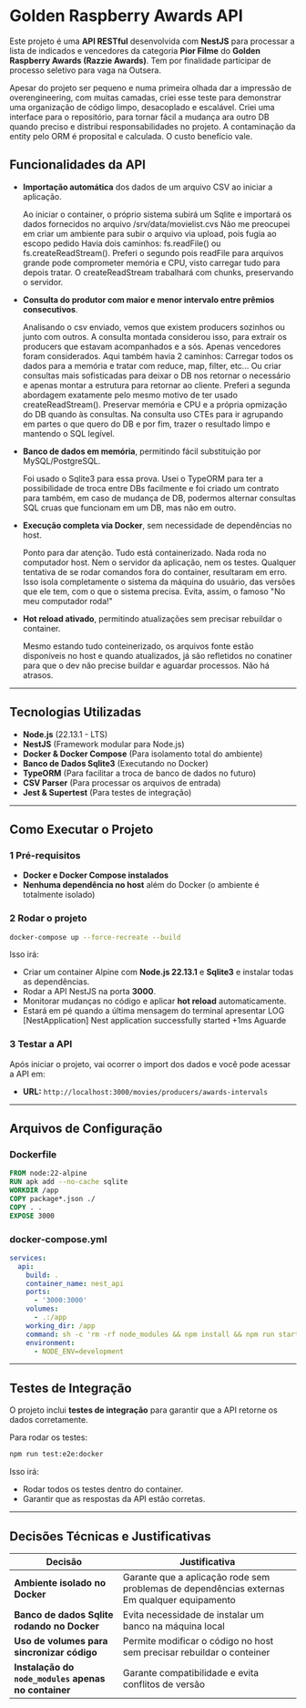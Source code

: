 # Golden Raspberry Awards API

Este projeto é uma **API RESTful** desenvolvida com **NestJS** para processar a lista de indicados e vencedores da
categoria **Pior Filme** do **Golden Raspberry Awards (Razzie Awards)**.
Tem por finalidade participar de processo seletivo para vaga na Outsera.

Apesar do projeto ser pequeno e numa primeira olhada dar a impressão de overengineering, com muitas camadas, criei esse
teste para demonstrar uma organização de código limpo, desacoplado e escalável.
Criei uma interface para o repositório, para tornar fácil a mudança ara outro DB quando preciso e distribui
responsabilidades no projeto. A contaminação da entity pelo ORM é proposital e calculada. O custo benefício vale.

## Funcionalidades da API

- **Importação automática** dos dados de um arquivo CSV ao iniciar a aplicação.

  Ao iniciar o container, o próprio sistema subirá um Sqlite e importará os dados fornecidos no arquivo /srv/data/movielist.cvs
  Não me preocupei em criar um ambiente para subir o arquivo via upload, pois fugia ao escopo pedido
  Havia dois caminhos: fs.readFile() ou fs.createReadStream(). Preferi o segundo pois readFile para arquivos grande
  pode comprometer memória e CPU, visto carregar tudo para depois tratar. O createReadStream trabalhará com chunks,
  preservando o servidor.

- **Consulta do produtor com maior e menor intervalo entre prêmios consecutivos**.

  Analisando o csv enviado, vemos que existem producers sozinhos ou junto com outros. A consulta montada
  considerou isso, para extrair os producers que estavam acompanhados e a sós. Apenas vencedores foram considerados.
  Aqui também havia 2 caminhos: Carregar todos os dados para a memória e tratar com reduce, map, filter, etc...
  Ou criar consultas mais sofisticadas para deixar o DB nos retornar o necessário e apenas montar a estrutura para
  retornar ao cliente. Preferi a segunda abordagem exatamente pelo mesmo motivo de ter usado createReadStream().
  Preservar memória e CPU e a própria opmização do DB quando às consultas. Na consulta uso CTEs para ir agrupando
  em partes o que quero do DB e por fim, trazer o resultado limpo e mantendo o SQL legível.

- **Banco de dados em memória**, permitindo fácil substituição por MySQL/PostgreSQL.

  Foi usado o Sqlite3 para essa prova. Usei o TypeORM para ter a possibilidade de troca entre DBs facilmente e
  foi criado um contrato para também, em caso de mudança de DB, podermos alternar consultas SQL cruas que funcionam
  em um DB, mas não em outro.

- **Execução completa via Docker**, sem necessidade de dependências no host.

  Ponto para dar atenção. Tudo está containerizado. Nada roda no computador host. Nem o servidor da aplicação, nem
  os testes. Qualquer tentativa de se rodar comandos fora do container, resultaram em erro. Isso isola completamente
  o sistema da máquina do usuário, das versões que ele tem, com o que o sistema precisa. Evita, assim, o famoso
  "No meu computador roda!"

- **Hot reload ativado**, permitindo atualizações sem precisar rebuildar o container.

  Mesmo estando tudo conteinerizado, os arquivos fonte estão disponíveis no host e quando atualizados,
  já são refletidos no conatiner para que o dev não precise buildar e aguardar processos. Não há atrasos.

---

## Tecnologias Utilizadas

- **Node.js** (22.13.1 - LTS)
- **NestJS** (Framework modular para Node.js)
- **Docker & Docker Compose** (Para isolamento total do ambiente)
- **Banco de Dados Sqlite3** (Executando no Docker)
- **TypeORM** (Para facilitar a troca de banco de dados no futuro)
- **CSV Parser** (Para processar os arquivos de entrada)
- **Jest & Supertest** (Para testes de integração)

---

## Como Executar o Projeto

### **1️ Pré-requisitos**

- **Docker e Docker Compose instalados**
- **Nenhuma dependência no host** além do Docker (o ambiente é totalmente isolado)

### **2️ Rodar o projeto**

```sh
docker-compose up --force-recreate --build
```

Isso irá:

- Criar um container Alpine com **Node.js 22.13.1** e **Sqlite3** e instalar todas as dependências.
- Rodar a API NestJS na porta **3000**.
- Monitorar mudanças no código e aplicar **hot reload** automaticamente.
- Estará em pé quando a última mensagem do terminal apresentar
  LOG [NestApplication] Nest application successfully started +1ms
  Aguarde

### **3️ Testar a API**

Após iniciar o projeto, vai ocorrer o import dos dados e você pode acessar a API em:

- **URL:** `http://localhost:3000/movies/producers/awards-intervals`

---

## Arquivos de Configuração

### **Dockerfile**

```dockerfile
FROM node:22-alpine
RUN apk add --no-cache sqlite
WORKDIR /app
COPY package*.json ./
COPY . .
EXPOSE 3000
```

### **docker-compose.yml**

```yaml
services:
  api:
    build: .
    container_name: nest_api
    ports:
      - '3000:3000'
    volumes:
      - .:/app
    working_dir: /app
    command: sh -c 'rm -rf node_modules && npm install && npm run start:dev'
    environment:
      - NODE_ENV=development
```

---

## Testes de Integração

O projeto inclui **testes de integração** para garantir que a API retorne os dados corretamente.

Para rodar os testes:

```sh
npm run test:e2e:docker
```

Isso irá:

- Rodar todos os testes dentro do container.
- Garantir que as respostas da API estão corretas.

---

## Decisões Técnicas e Justificativas

| Decisão                                              | Justificativa                                                                               |
| ---------------------------------------------------- | ------------------------------------------------------------------------------------------- |
| **Ambiente isolado no Docker**                       | Garante que a aplicação rode sem problemas de dependências externas Em qualquer equipamento |
| **Banco de dados Sqlite rodando no Docker**          | Evita necessidade de instalar um banco na máquina local                                     |
| **Uso de volumes para sincronizar código**           | Permite modificar o código no host sem precisar rebuildar o conteiner                       |
| **Instalação do `node_modules` apenas no container** | Garante compatibilidade e evita conflitos de versão                                         |
